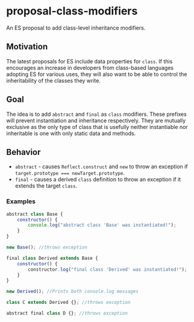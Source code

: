 # proposal-class-modifiers
An ES proposal to add class-level inheritance modifiers.

## Motivation
The latest proposals for ES include data properties for `class`. If this encourages an increase in developers from class-based languages adopting ES for various uses, they will also want to be able to control the inheritability of the classes they write.

## Goal
The idea is to add `abstract` and `final` as `class` modifiers. These prefixes will prevent instantiation and inheritance respectively. They are mutually exclusive as the only type of class that is usefully neither instantiable nor inheritable is one with only static data and methods.

## Behavior

* `abstract` - causes `Reflect.construct` and `new` to throw an exception if `target.prototype === newTarget.prototype`.
* `final` - causes a derived `class` definition to throw an exception if it extends the target `class`.

### Examples
```js
abstract class Base {
    constructor() {
        console.log("abstract class 'Base' was instantiated!");
    }
}

new Base(); //throws exception

final class Derived extends Base {
    constructor() {
        constructor.log("final class 'Derived' was instantiated!");
    }
}

new Derived(); //Prints both console.log messages

class C extends Derived {}; //throws exception

abstract final class D {}; //throws exception
```
